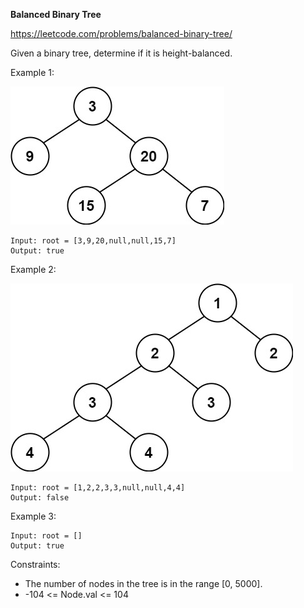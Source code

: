 **Balanced Binary Tree**

https://leetcode.com/problems/balanced-binary-tree/

Given a binary tree, determine if it is height-balanced.

Example 1:

![img.png](img.png)

```
Input: root = [3,9,20,null,null,15,7]
Output: true
```
Example 2:

![img_1.png](img_1.png)

```
Input: root = [1,2,2,3,3,null,null,4,4]
Output: false
```

Example 3:
```
Input: root = []
Output: true
```

Constraints:

- The number of nodes in the tree is in the range [0, 5000].
- -104 <= Node.val <= 104